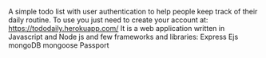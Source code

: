 A simple todo list with user authentication to help people keep track of their daily routine. 
To use you just need to create your account at: https://tododaily.herokuapp.com/ 
It is a web application written in Javascript and Node js and few frameworks and libraries: 
Express 
Ejs 
mongoDB 
mongoose 
Passport
